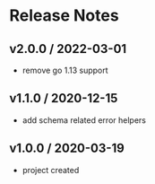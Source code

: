 # Release Notes

## v2.0.0 / 2022-03-01
- remove go 1.13 support

## v1.1.0 / 2020-12-15
- add schema related error helpers

## v1.0.0 / 2020-03-19
- project created
